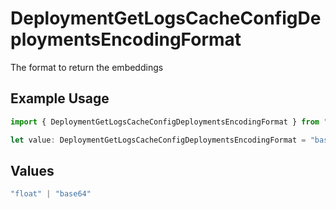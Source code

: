# DeploymentGetLogsCacheConfigDeploymentsEncodingFormat

The format to return the embeddings

## Example Usage

```typescript
import { DeploymentGetLogsCacheConfigDeploymentsEncodingFormat } from "@orq-ai/node/models/operations";

let value: DeploymentGetLogsCacheConfigDeploymentsEncodingFormat = "base64";
```

## Values

```typescript
"float" | "base64"
```